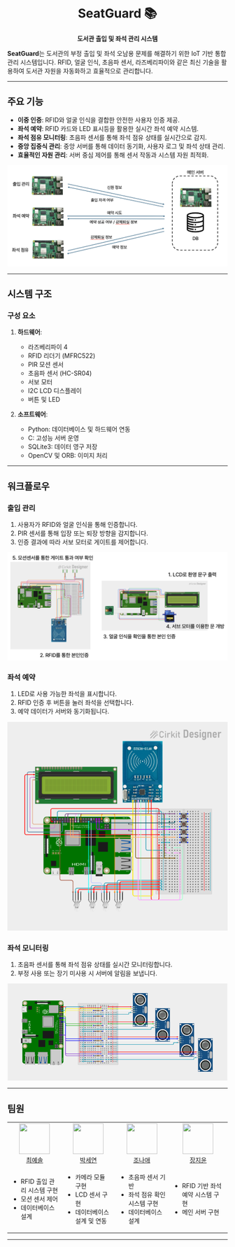<div align="center" >

# SeatGuard 📚

**도서관 출입 및 좌석 관리 시스템**


</div>

**SeatGuard**는 도서관의 부정 출입 및 좌석 오남용 문제를 해결하기 위한 IoT 기반 통합 관리 시스템입니다. RFID, 얼굴 인식, 초음파 센서, 라즈베리파이와 같은 최신 기술을 활용하여 도서관 자원을 자동화하고 효율적으로 관리합니다.

---

## 주요 기능
- **이중 인증**: RFID와 얼굴 인식을 결합한 안전한 사용자 인증 제공.
- **좌석 예약**: RFID 카드와 LED 표시등을 활용한 실시간 좌석 예약 시스템.
- **좌석 점유 모니터링**: 초음파 센서를 통해 좌석 점유 상태를 실시간으로 감지.
- **중앙 집중식 관리**: 중앙 서버를 통해 데이터 동기화, 사용자 로그 및 좌석 상태 관리.
- **효율적인 자원 관리**: 서버 중심 제어를 통해 센서 작동과 시스템 자원 최적화.

![정보 흐름](readme_images/정보흐름.png)


---

## 시스템 구조
### 구성 요소
1. **하드웨어**:
   - 라즈베리파이 4
   - RFID 리더기 (MFRC522)
   - PIR 모션 센서
   - 초음파 센서 (HC-SR04)
   - 서보 모터
   - I2C LCD 디스플레이
   - 버튼 및 LED

2. **소프트웨어**:
   - Python: 데이터베이스 및 하드웨어 연동
   - C: 고성능 서버 운영
   - SQLite3: 데이터 영구 저장
   - OpenCV 및 ORB: 이미지 처리

---

## 워크플로우
### 출입 관리
1. 사용자가 RFID와 얼굴 인식을 통해 인증합니다.
2. PIR 센서를 통해 입장 또는 퇴장 방향을 감지합니다.
3. 인증 결과에 따라 서보 모터로 게이트를 제어합니다.

![입장관리](readme_images/시스템설계_입장관리.png)



### 좌석 예약
1. LED로 사용 가능한 좌석을 표시합니다.
2. RFID 인증 후 버튼을 눌러 좌석을 선택합니다.
3. 예약 데이터가 서버와 동기화됩니다.

![좌석예약](readme_images/시스템설계_좌석예약.png)


### 좌석 모니터링
1. 초음파 센서를 통해 좌석 점유 상태를 실시간 모니터링합니다.
2. 부정 사용 또는 장기 미사용 시 서버에 알림을 보냅니다.

![좌석점유](readme_images/시스템설계_좌석점유.png)


---

## 팀원
<table>
  <tr>
    <td align="center">
      <img src="https://avatars.githubusercontent.com/yesolz" width="70" height="70" /><br />
      <a href="https://github.com/yesolz">최예솔</a>
    </td>
    <td align="center">
      <img src="https://avatars.githubusercontent.com/bbanghe" width="70" height="70" /><br />
      <a href="https://github.com/HANTAEDONG">박세연</a>
    </td>
    <td align="center">
      <img src="https://avatars.githubusercontent.com/tinon1004" width="70" height="70" /><br />
      <a href="https://github.com/JNL-2002">조나애</a>
    </td>
    <td align="center">
      <img src="https://avatars.githubusercontent.com/bumjuni" width="70" height="70" /><br />
      <a href="https://github.com/OfficialJOLO">장지윤</a>
    </td>
  </tr>
  <tr>
    <td align="left">
        <ul>
          <li>RFID 출입 관리 시스템 구현</li>
          <li>모션 센서 제어</li>
          <li>데이터베이스 설계</li>
        </ul>
    </td>
    <td align="left">
        <ul>
          <li>카메라 모듈 구현</li>
          <li>LCD 센서 구현</li>
          <li>데이터베이스 설계 및 연동</li>
        </ul>
    </td>
    <td align="left">
        <ul>
          <li>초음파 센서 기반</li>
          <li>좌석 점유 확인 시스템 구현</li>
          <li>데이터베이스 설계</li>
        </ul>
    </td>
    <td align="left">
        <ul>
          <li>RFID 기반 좌석 예약 시스템 구현</li>
          <li>메인 서버 구현</li>
        </ul>
    </td>
  </tr>
</table>


---
